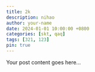 ```yaml
---
title: 2k
description: nihao
author: your-name
date: 2024-01-01 10:00:00 +0800
categories: [skt, qaq]
tags: [321, 123]
pin: true
---
```


Your post content goes here...
